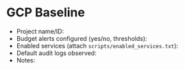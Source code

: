 # GCP Baseline

- Project name/ID:
- Budget alerts configured (yes/no, thresholds):
- Enabled services (attach `scripts/enabled_services.txt`):
- Default audit logs observed:
- Notes:
